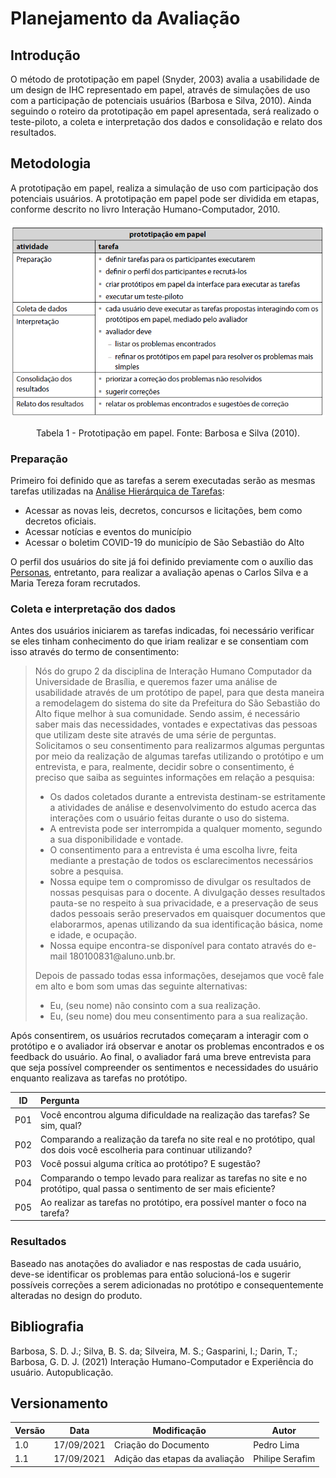 # Planejamento da Avaliação

## Introdução
O método de prototipação em papel (Snyder, 2003) avalia a usabilidade de um design de IHC representado em papel, através de simulações de  uso com a participação de potenciais usuários (Barbosa e Silva, 2010). Ainda seguindo o roteiro da prototipação em papel apresentada, será realizado o teste-piloto, a coleta e interpretação dos dados e consolidação e relato dos resultados.
## Metodologia
A prototipação em papel, realiza a simulação de uso com participação dos potenciais usuários. A prototipação em papel pode ser dividida em etapas, conforme descrito no livro Interação Humano-Computador, 2010.

<center>

![prototipacaoPapel](../../assets/img/prototipacao_papel.png)
<figcaption>Tabela 1 - Prototipação em papel. Fonte: Barbosa e Silva (2010).
</center>

### Preparação
Primeiro foi definido que as tarefas a serem executadas serão as mesmas tarefas utilizadas na [Análise Hierárquica de Tarefas](../../docs/proj/analiseDeTarefas.md):
  - Acessar as novas leis, decretos, concursos e licitações, bem como decretos oficiais.
  - Acessar notícias e eventos do município
  - Acessar o boletim COVID-19 do município de São Sebastião do Alto

O perfil dos usuários do site já foi definido previamente com o auxílio das [Personas](../../docs/proj/../../assets/img/perfildeusuario.png), entretanto, para realizar a avaliação apenas o Carlos Silva e a Maria Tereza foram recrutados.


### Coleta e interpretação dos dados
Antes dos usuários iniciarem as tarefas indicadas, foi necessário verificar se eles tinham conhecimento do que iriam realizar e se consentiam com isso através do termo de consentimento:

>Nós do grupo 2 da disciplina de Interação Humano Computador da Universidade de Brasília, e queremos fazer uma análise de usabilidade através de um protótipo de papel, para que desta maneira a remodelagem do sistema do site da Prefeitura do São Sebastião do Alto fique melhor à sua comunidade. Sendo assim, é necessário saber mais das necessidades, vontades e expectativas das pessoas que utilizam deste site através de uma série de perguntas. Solicitamos o seu consentimento para realizarmos algumas perguntas por meio da realização de algumas tarefas utilizando o protótipo e um entrevista, e para, realmente, decidir sobre o consentimento, é preciso que saiba as seguintes informações em relação a pesquisa:
><ul>
><li> Os dados coletados durante a entrevista destinam-se estritamente a atividades de análise e desenvolvimento do estudo acerca das interações com o usuário feitas durante o uso do sistema. </li>
><li> A entrevista pode ser interrompida a qualquer momento, segundo a sua disponibilidade e vontade. </li>
><li> O consentimento para a entrevista é uma escolha livre, feita mediante a prestação de todos os esclarecimentos necessários sobre a pesquisa. </li>
><li> Nossa equipe tem o compromisso de divulgar os resultados de nossas pesquisas para o docente. A divulgação desses resultados pauta-se no respeito à sua privacidade, e a preservação de seus dados pessoais serão preservados em quaisquer documentos que elaborarmos, apenas utilizando da sua identificação básica, nome e idade, e ocupação. </li>
><li> Nossa equipe encontra-se disponível para contato através do e-mail 180100831@aluno.unb.br. </li>
></ul>
>Depois de passado todas essa informações, desejamos que você fale em alto e bom som umas das seguinte alternativas:
><ul>
><li> Eu, (seu nome) não consinto com a sua realização. </li>
><li> Eu, (seu nome) dou meu consentimento para a sua realização. </li>
><ul>


Após consentirem, os usuários recrutados começaram a interagir com o protótipo e o avaliador irá observar e anotar os problemas encontrados e os feedback do usuário. Ao final, o avaliador fará uma breve entrevista para que seja possível compreender os sentimentos e necessidades do usuário enquanto realizava as tarefas no protótipo.

|  ID   | Pergunta                                                                                                                  |
| :---: | :------------------------------------------------------------------------------------------------------------------------ |
|  P01  | Você encontrou alguma dificuldade na realização das tarefas? Se sim, qual?                                                |
|  P02  | Comparando a realização da tarefa no site real e no protótipo, qual dos dois você escolheria para continuar utilizando?   |
|  P03  | Você possui alguma crítica ao protótipo? E sugestão?                                                                      |
|  P04  | Comparando o tempo levado para realizar as tarefas no site e no protótipo, qual passa o sentimento de ser mais eficiente? |
|  P05  | Ao realizar as tarefas no protótipo, era possível manter o foco na tarefa?                                                |

### Resultados

Baseado nas anotações do avaliador e nas respostas de cada usuário, deve-se identificar os problemas para então solucioná-los e sugerir possíveis correções a serem adicionadas no protótipo e consequentemente alteradas no design do produto.

## Bibliografia
Barbosa, S. D. J.; Silva, B. S. da; Silveira, M. S.; Gasparini, I.; Darin, T.; Barbosa, G. D. J. (2021) Interação Humano-Computador e Experiência do usuário. Autopublicação.
## Versionamento

| Versão | Data       | Modificação                    | Autor           |
| ------ | ---------- | ------------------------------ | --------------- |
| 1.0    | 17/09/2021 | Criação do Documento           | Pedro Lima      |
| 1.1    | 17/09/2021 | Adição das etapas da avaliação | Philipe Serafim |